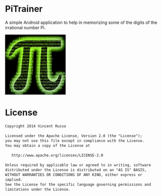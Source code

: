 PiTrainer
==========

A simple Android application to help in memorizing some of the digits of the irrational number Pi.

![Android-PiTrainer](screenshots/logo.png)

License
=======

    Copyright 2014 Vincent Russo

    Licensed under the Apache License, Version 2.0 (the "License");
    you may not use this file except in compliance with the License.
    You may obtain a copy of the License at
    
       http://www.apache.org/licenses/LICENSE-2.0
    
    Unless required by applicable law or agreed to in writing, software
    distributed under the License is distributed on an "AS IS" BASIS,
    WITHOUT WARRANTIES OR CONDITIONS OF ANY KIND, either express or implied.
    See the License for the specific language governing permissions and
    limitations under the License.
